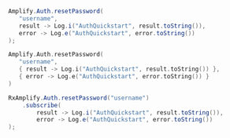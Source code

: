<amplify-block-switcher> <amplify-block name="Java">

```java
Amplify.Auth.resetPassword(
   "username",
   result -> Log.i("AuthQuickstart", result.toString()),
   error -> Log.e("AuthQuickstart", error.toString())
);
```

 </amplify-block> <amplify-block name="Kotlin">

```kotlin
Amplify.Auth.resetPassword(
   "username",
   { result -> Log.i("AuthQuickstart", result.toString()) },
   { error -> Log.e("AuthQuickstart", error.toString()) }
)
```

 </amplify-block> <amplify-block name="RxJava">

```java
RxAmplify.Auth.resetPassword("username")
    .subscribe(
        result -> Log.i("AuthQuickstart", result.toString()),
        error -> Log.e("AuthQuickstart", error.toString())
);
```

 </amplify-block> </amplify-block-switcher>
